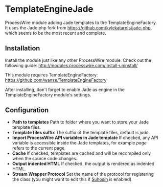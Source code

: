 TemplateEngineJade
==================

ProcessWire module adding Jade templates to the TemplateEngineFactory. It uses the Jade.php fork from https://github.com/kylekatarnls/jade-php, which seems to be the most recent and complete.

## Installation
Install the module just like any other ProcessWire module. Check out the following guide: http://modules.processwire.com/install-uninstall/

This module requires TemplateEngineFactory: https://github.com/wanze/TemplateEngineFactory

After installing, don't forget to enable Jade as engine in the TemplateEngineFactory module's settings.

## Configuration
* **Path to templates** Path to folder where you want to store your Jade template files.
* **Template files suffix** The suffix of the template files, default is *jade*.
* **Import ProcessWire API variables in Jade template** If checked, any API variable is accessible inside the Jade templates, for example *page* refers to the current page.
* **Cache** If checked, templates are cached and will be recompiled only when the source code changes.
* **Output indented HTML** If checked, the output is rendered as indented HTML.
* **Stream Wrapper Protocol** Set the name of the protocol for registering the class (you might want to edit this if [Suhosin](https://suhosin.org/) is enabled).